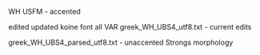 WH USFM - accented

edited updated koine font all VAR greek_WH_UBS4_utf8.txt - current edits

greek_WH_UBS4_parsed_utf8.txt - unaccented Strongs morphology

